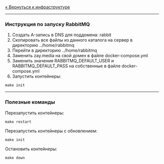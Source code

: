 [« Вернуться к инфраструктуре](../README.md)

---

### Инструкция по запуску RabbitMQ

1. Создать A-запись в DNS для поддомена: rabbit
2. Скопировать все файлы из данного каталога на сервер в директорию ../home/rabbitmq
3. Перейти в директорию ../home/rabbitmq
4. Заменить zay.media на свой домен в файле docker-compose.yml
5. Заменить значения RABBITMQ_DEFAULT_USER и RABBITMQ_DEFAULT_PASS на собственные в файле docker-compose.yml
6. Запустить контейнеры:
```
make init
```

---

### Полезные команды
Перезапустить контейнеры:
```
make restart
```

Перезапустить контейнеры с обновлением:
```
make init
```

Остановить контейнеры:
```
make down
```
